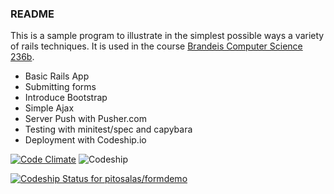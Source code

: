 ### README

This is a sample program to illustrate in the simplest possible ways a variety of rails techniques. It is used in the course [Brandeis Computer Science 236b](bit.ly/cosi236b).

* Basic Rails App
* Submitting forms
* Introduce Bootstrap
* Simple Ajax
* Server Push with Pusher.com
* Testing with minitest/spec and capybara
* Deployment with Codeship.io

[![Code Climate](https://codeclimate.com/github/pitosalas/formdemo.png)](https://codeclimate.com/github/pitosalas/formdemo)
![Codeship](https://www.codeship.io/projects/e04e4cd0-9cbb-0131-26b1-1aaa96d08c73/status)

[ ![Codeship Status for pitosalas/formdemo](https://www.codeship.io/projects/e04e4cd0-9cbb-0131-26b1-1aaa96d08c73/status?branch=heroku)](https://www.codeship.io/projects/17824)